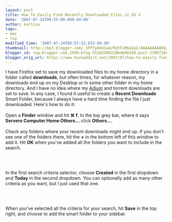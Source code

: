 ```yaml
---
layout: post
title: How To Easily Find Recently Downloaded Files in OS X
date: '2007-07-24T09:55:00.000-04:00'
author: kortina
tags:
- mac
- tip
modified_time: '2007-07-24T09:57:33.653-04:00'
thumbnail: http://bp3.blogger.com/_3FPfpXHnCwA/RqYFJRKaIpI/AAAAAAAAAE0/3w3hsyBRIC8/s72-c/Picture+2.png
blogger_id: tag:blogger.com,1999:blog-5518298822864690168.post-239871660815039085
blogger_orig_url: https://www.hackaddict.net/2007/07/how-to-easily-find-recently-downloaded.html
---
```


I have Firefox set to save my downloaded files to my home directory in a folder called <b>downloads</b>, but often times, for whatever reason, my downloads end up on my Desktop or in some other folder in my home directory.  And I have no idea where my <a href="http://www.adiumx.com/" title="Adium - Download">Adium</a> and torrent downloads are set to save.  In any case, I found it useful to create a <b>Recent Downloads</b> Smart Folder, because I always have a hard time finding the file I just downloaded.  Here's how to do it:<br/><br/>Open a <b>Finder</b> window and hit <b>⌘ f</b>.  In the top grey bar, where it says <b>Servers Computer Home Others...</b> click <b>Others...</b>.<br/><br/>Check any folders where your recent downloads might end up.  If you don't see one of the folders there, hit the <b>+</b> in the bottom left of this window to add it.  Hit <b>OK</b> when you've added all the folders you want to include in the search.<br/><br/><img alt="" border="0" id="BLOGGER_PHOTO_ID_5090762085572944530" src="{{ site.url }}/assets/images/2007-07-24-image-0000.png" style="display:block; margin:0px auto 10px; text-align:center; "/><br/><br/>In the first search criteria selector, choose <b>Created</b> in the first dropdown and <b>Today</b> in the second dropdown.  You can optionally add as many other criteria as you want, but I just used that one.<br/><br/><img alt="" border="0" id="BLOGGER_PHOTO_ID_5090761948133991042" src="{{ site.url }}/assets/images/2007-07-24-image-0001.png" style="display:block; margin:0px auto 10px; text-align:center; "/><br/><br/>When you've selected all the criteria for your search, hit <b>Save</b> in the top right, and choose to add the smart folder to your sidebar.